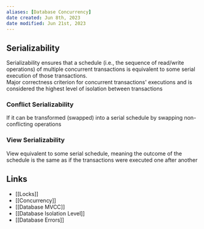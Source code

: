 ```yaml
---
aliases: [Database Concurrency]
date created: Jun 8th, 2023
date modified: Jun 21st, 2023
---
```


## Serializability
Serializability ensures that a schedule (i.e., the sequence of read/write operations) of multiple concurrent transactions is equivalent to some serial execution of those transactions.  
Major correctness criterion for concurrent transactions' executions and is considered the highest level of isolation between transactions

### Conflict Serializability 
If it can be transformed (swapped) into a serial schedule by swapping non-conflicting operations

### View Serializability
View equivalent to some serial schedule, meaning the outcome of the schedule is the same as if the transactions were executed one after another

## Links
- [[Locks]]
- [[Concurrency]]
- [[Database MVCC]]
- [[Database Isolation Level]]
- [[Database Errors]]